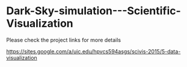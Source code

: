 # Dark-Sky-simulation---Scientific-Visualization

Please check the project links for more details

https://sites.google.com/a/uic.edu/hpvcs594asgs/scivis-2015/5-data-visualization
